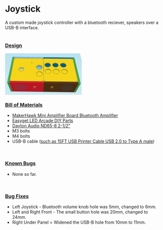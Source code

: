 # Joystick
A custom made joystick controller with a bluetooth reciever, speakers over a USB-B interface.
<br><br>
<h3><b><u>Design</u></b></h3>
<img align="center" height="50%" width="50%"src="joystick.png">
<br>
<h3><b><u>Bill of Materials</u></b></h3>
<ul>
  <li><a href="https://www.amazon.com/dp/B08Z3FBSDT" target="_blank" rel="noopener noreferrer">MakerHawk Mini Amplifier Board Bluetooth Amplifier</a>
  <li><a href="https://www.amazon.com/dp/B00WAY9848" target="_blank" rel="noopener noreferrer">Easyget LED Arcade DIY Parts</a>
  <li><a href="https://www.amazon.com/gp/product/B0042GWIZI" target="_blank" rel="noopener noreferrer">Dayton Audio ND65-8 2-1/2"</a>
  <li>M3 bolts
  <li>M4 bolts
  <li>USB-B cable (<a href="https://www.amazon.com/dp/B07KXSBB5P" target="_blank">such as 15FT USB Printer Cable USB 2.0 to Type A male</a>)
</ul>
<br>
<h3><b><u>Known Bugs</u></b></h3>
<ul>
  <li>None so far.
</ul>
<br>
<h3><b><u>Bug Fixes</u></b></h3>
<ul>
  <li>Left Joystick - Bluetooth volume knob hole was 5mm, changed to 6mm.
  <li>Left and Right Front - The small button hole was 20mm, changed to 24mm.
  <li>Right Under Panel = Widened the USB-B hole from 10mm to 11mm.
</ul>
